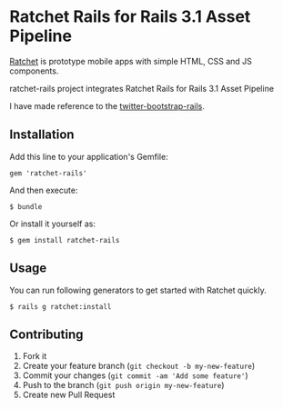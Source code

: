 # Ratchet Rails for Rails 3.1 Asset Pipeline

[Ratchet][1] is prototype mobile apps with simple HTML, CSS and JS components.

ratchet-rails project integrates Ratchet Rails for Rails 3.1 Asset Pipeline   

I have made reference to the [twitter-bootstrap-rails][2].
    
## Installation

Add this line to your application's Gemfile:

    gem 'ratchet-rails'

And then execute:

    $ bundle

Or install it yourself as:

    $ gem install ratchet-rails

## Usage

You can run following generators to get started with Ratchet quickly.

    $ rails g ratchet:install

## Contributing

1. Fork it
2. Create your feature branch (`git checkout -b my-new-feature`)
3. Commit your changes (`git commit -am 'Add some feature'`)
4. Push to the branch (`git push origin my-new-feature`)
5. Create new Pull Request

[1]: https://github.com/maker/ratchet
[2]: https://github.com/seyhunak/twitter-bootstrap-rails
